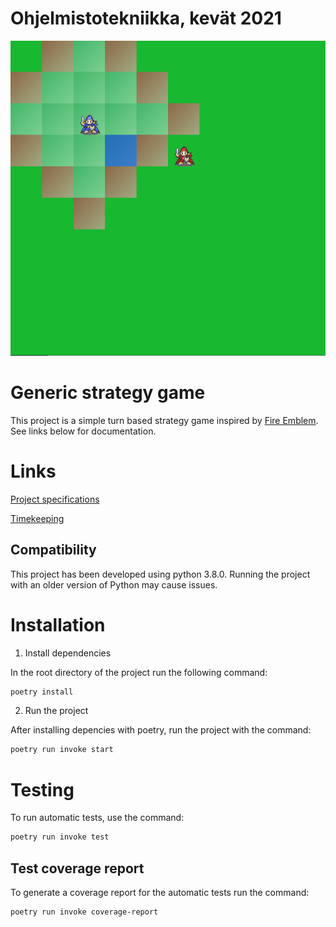 # Ohjelmistotekniikka, kevät 2021

![](https://github.com/RadicalOyster/ot-harjoitustyo/blob/master/screenshot.png)

# Generic strategy game
This project is a simple turn based strategy game inspired by [Fire Emblem](https://en.wikipedia.org/wiki/Fire_Emblem:_Shadow_Dragon_and_the_Blade_of_Light). See links below for documentation.

# Links

[Project specifications](https://github.com/RadicalOyster/ot-harjoitustyo/blob/master/documentation/project%20specifications.mkd)

[Timekeeping](https://github.com/RadicalOyster/ot-harjoitustyo/blob/master/documentation/time%20spent.mkd)

## Compatibility

This project has been developed using python 3.8.0. Running the project with an older version of Python may cause issues.

# Installation

1. Install dependencies

In the root directory of the project run the following command:

```bash
poetry install
```

2. Run the project

After installing depencies with poetry, run the project with the command:

```bash
poetry run invoke start
```

# Testing

To run automatic tests, use the command:

```bash
poetry run invoke test
```

## Test coverage report

To generate a coverage report for the automatic tests run the command:

```bash
poetry run invoke coverage-report
```